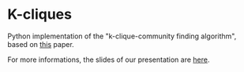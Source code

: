 # K-cliques
Python implementation of the "k-clique-community finding algorithm", based on 
[this](http://derenyi.web.elte.hu/publ/community_suppl.pdf) paper. 

For more informations, the slides of our presentation are [here](https://goo.gl/28VppM).
